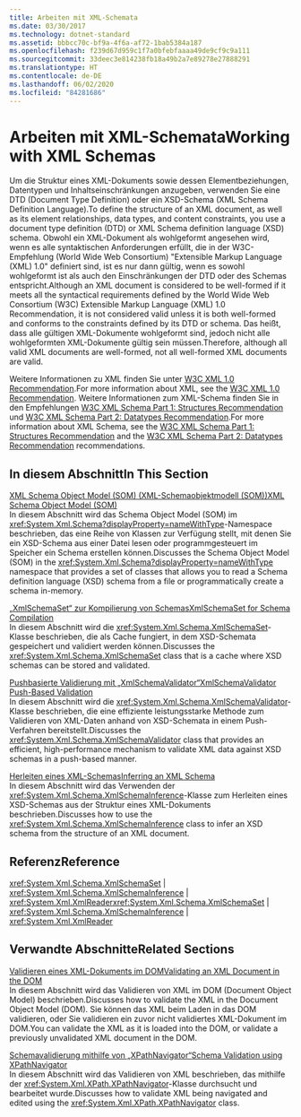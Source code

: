 ```yaml
---
title: Arbeiten mit XML-Schemata
ms.date: 03/30/2017
ms.technology: dotnet-standard
ms.assetid: bbbcc70c-bf9a-4f6a-af72-1bab5384a187
ms.openlocfilehash: f239d67d959c1f7a0bfebfaaaa49de9cf9c9a111
ms.sourcegitcommit: 33deec3e814238fb18a49b2a7e89278e27888291
ms.translationtype: HT
ms.contentlocale: de-DE
ms.lasthandoff: 06/02/2020
ms.locfileid: "84281686"
---
```

# <a name="working-with-xml-schemas"></a><span data-ttu-id="bf34b-102">Arbeiten mit XML-Schemata</span><span class="sxs-lookup"><span data-stu-id="bf34b-102">Working with XML Schemas</span></span>
<span data-ttu-id="bf34b-103">Um die Struktur eines XML-Dokuments sowie dessen Elementbeziehungen, Datentypen und Inhaltseinschränkungen anzugeben, verwenden Sie eine DTD (Document Type Definition) oder ein XSD-Schema (XML Schema Definition Language).</span><span class="sxs-lookup"><span data-stu-id="bf34b-103">To define the structure of an XML document, as well as its element relationships, data types, and content constraints, you use a document type definition (DTD) or XML Schema definition language (XSD) schema.</span></span> <span data-ttu-id="bf34b-104">Obwohl ein XML-Dokument als wohlgeformt angesehen wird, wenn es alle syntaktischen Anforderungen erfüllt, die in der W3C-Empfehlung (World Wide Web Consortium) "Extensible Markup Language (XML) 1.0" definiert sind, ist es nur dann gültig, wenn es sowohl wohlgeformt ist als auch den Einschränkungen der DTD oder des Schemas entspricht.</span><span class="sxs-lookup"><span data-stu-id="bf34b-104">Although an XML document is considered to be well-formed if it meets all the syntactical requirements defined by the World Wide Web Consortium (W3C) Extensible Markup Language (XML) 1.0 Recommendation, it is not considered valid unless it is both well-formed and conforms to the constraints defined by its DTD or schema.</span></span> <span data-ttu-id="bf34b-105">Das heißt, dass alle gültigen XML-Dokumente wohlgeformt sind, jedoch nicht alle wohlgeformten XML-Dokumente gültig sein müssen.</span><span class="sxs-lookup"><span data-stu-id="bf34b-105">Therefore, although all valid XML documents are well-formed, not all well-formed XML documents are valid.</span></span>  
  
 <span data-ttu-id="bf34b-106">Weitere Informationen zu XML finden Sie unter [W3C XML 1.0 Recommendation](https://www.w3.org/TR/REC-xml/).</span><span class="sxs-lookup"><span data-stu-id="bf34b-106">For more information about XML, see the [W3C XML 1.0 Recommendation](https://www.w3.org/TR/REC-xml/).</span></span> <span data-ttu-id="bf34b-107">Weitere Informationen zum XML-Schema finden Sie in den Empfehlungen [W3C XML Schema Part 1: Structures Recommendation](https://www.w3.org/TR/xmlschema-1/) und [W3C XML Schema Part 2: Datatypes Recommendation](https://www.w3.org/TR/xmlschema-2/).</span><span class="sxs-lookup"><span data-stu-id="bf34b-107">For more information about XML Schema, see the [W3C XML Schema Part 1: Structures Recommendation](https://www.w3.org/TR/xmlschema-1/) and the [W3C XML Schema Part 2: Datatypes Recommendation](https://www.w3.org/TR/xmlschema-2/) recommendations.</span></span>  
  
## <a name="in-this-section"></a><span data-ttu-id="bf34b-108">In diesem Abschnitt</span><span class="sxs-lookup"><span data-stu-id="bf34b-108">In This Section</span></span>  
 [<span data-ttu-id="bf34b-109">XML Schema Object Model (SOM) (XML-Schemaobjektmodell (SOM))</span><span class="sxs-lookup"><span data-stu-id="bf34b-109">XML Schema Object Model (SOM)</span></span>](xml-schema-object-model-som.md)  
 <span data-ttu-id="bf34b-110">In diesem Abschnitt wird das Schema Object Model (SOM) im <xref:System.Xml.Schema?displayProperty=nameWithType>-Namespace beschrieben, das eine Reihe von Klassen zur Verfügung stellt, mit denen Sie ein XSD-Schema aus einer Datei lesen oder programmgesteuert im Speicher ein Schema erstellen können.</span><span class="sxs-lookup"><span data-stu-id="bf34b-110">Discusses the Schema Object Model (SOM) in the <xref:System.Xml.Schema?displayProperty=nameWithType> namespace that provides a set of classes that allows you to read a Schema definition language (XSD) schema from a file or programmatically create a schema in-memory.</span></span>  
  
 [<span data-ttu-id="bf34b-111">„XmlSchemaSet“ zur Kompilierung von Schemas</span><span class="sxs-lookup"><span data-stu-id="bf34b-111">XmlSchemaSet for Schema Compilation</span></span>](xmlschemaset-for-schema-compilation.md)  
 <span data-ttu-id="bf34b-112">In diesem Abschnitt wird die <xref:System.Xml.Schema.XmlSchemaSet>-Klasse beschrieben, die als Cache fungiert, in dem XSD-Schemata gespeichert und validiert werden können.</span><span class="sxs-lookup"><span data-stu-id="bf34b-112">Discusses the <xref:System.Xml.Schema.XmlSchemaSet> class that is a cache where XSD schemas can be stored and validated.</span></span>  
  
 [<span data-ttu-id="bf34b-113">Pushbasierte Validierung mit „XmlSchemaValidator“</span><span class="sxs-lookup"><span data-stu-id="bf34b-113">XmlSchemaValidator Push-Based Validation</span></span>](xmlschemavalidator-push-based-validation.md)  
 <span data-ttu-id="bf34b-114">In diesem Abschnitt wird die <xref:System.Xml.Schema.XmlSchemaValidator>-Klasse beschrieben, die eine effiziente leistungsstarke Methode zum Validieren von XML-Daten anhand von XSD-Schemata in einem Push-Verfahren bereitstellt.</span><span class="sxs-lookup"><span data-stu-id="bf34b-114">Discusses the <xref:System.Xml.Schema.XmlSchemaValidator> class that provides an efficient, high-performance mechanism to validate XML data against XSD schemas in a push-based manner.</span></span>  
  
 [<span data-ttu-id="bf34b-115">Herleiten eines XML-Schemas</span><span class="sxs-lookup"><span data-stu-id="bf34b-115">Inferring an XML Schema</span></span>](inferring-an-xml-schema.md)  
 <span data-ttu-id="bf34b-116">In diesem Abschnitt wird das Verwenden der <xref:System.Xml.Schema.XmlSchemaInference>-Klasse zum Herleiten eines XSD-Schemas aus der Struktur eines XML-Dokuments beschrieben.</span><span class="sxs-lookup"><span data-stu-id="bf34b-116">Discusses how to use the <xref:System.Xml.Schema.XmlSchemaInference> class to infer an XSD schema from the structure of an XML document.</span></span>  
  
## <a name="reference"></a><span data-ttu-id="bf34b-117">Referenz</span><span class="sxs-lookup"><span data-stu-id="bf34b-117">Reference</span></span>  
 <span data-ttu-id="bf34b-118"><xref:System.Xml.Schema.XmlSchemaSet> &#124; <xref:System.Xml.Schema.XmlSchemaInference> &#124; <xref:System.Xml.XmlReader></span><span class="sxs-lookup"><span data-stu-id="bf34b-118"><xref:System.Xml.Schema.XmlSchemaSet> &#124; <xref:System.Xml.Schema.XmlSchemaInference> &#124; <xref:System.Xml.XmlReader></span></span>  
  
## <a name="related-sections"></a><span data-ttu-id="bf34b-119">Verwandte Abschnitte</span><span class="sxs-lookup"><span data-stu-id="bf34b-119">Related Sections</span></span>  
 [<span data-ttu-id="bf34b-120">Validieren eines XML-Dokuments im DOM</span><span class="sxs-lookup"><span data-stu-id="bf34b-120">Validating an XML Document in the DOM</span></span>](validating-an-xml-document-in-the-dom.md)  
 <span data-ttu-id="bf34b-121">In diesem Abschnitt wird das Validieren von XML im DOM (Document Object Model) beschrieben.</span><span class="sxs-lookup"><span data-stu-id="bf34b-121">Discusses how to validate the XML in the Document Object Model (DOM).</span></span> <span data-ttu-id="bf34b-122">Sie können das XML beim Laden in das DOM validieren, oder Sie validieren ein zuvor nicht validiertes XML-Dokument im DOM.</span><span class="sxs-lookup"><span data-stu-id="bf34b-122">You can validate the XML as it is loaded into the DOM, or validate a previously unvalidated XML document in the DOM.</span></span>  
  
 [<span data-ttu-id="bf34b-123">Schemavalidierung mithilfe von „XPathNavigator“</span><span class="sxs-lookup"><span data-stu-id="bf34b-123">Schema Validation using XPathNavigator</span></span>](schema-validation-using-xpathnavigator.md)  
 <span data-ttu-id="bf34b-124">In diesem Abschnitt wird das Validieren von XML beschrieben, das mithilfe der <xref:System.Xml.XPath.XPathNavigator>-Klasse durchsucht und bearbeitet wurde.</span><span class="sxs-lookup"><span data-stu-id="bf34b-124">Discusses how to validate XML being navigated and edited using the <xref:System.Xml.XPath.XPathNavigator> class.</span></span>
